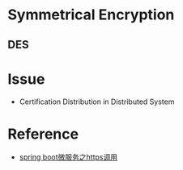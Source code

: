 
# Symmetrical Encryption

## DES


# Issue
  - Certification Distribution in Distributed System
  
# Reference
  - [spring boot微服务之https调用](https://www.jianshu.com/p/32c73f12db9e)